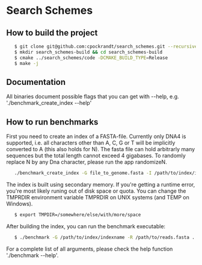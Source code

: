 Search Schemes
==============

How to build the project
------------------------

```sh
   $ git clone git@github.com:cpockrandt/search_schemes.git --recursive
   $ mkdir search_schemes-build && cd search_schemes-build
   $ cmake ../search_schemes/code -DCMAKE_BUILD_TYPE=Release
   $ make -j
```

Documentation
-------------

All binaries document possible flags that you can get with --help, e.g. './benchmark_create_index --help'

How to run benchmarks
---------------------

First you need to create an index of a FASTA-file. Currently only DNA4 is supported, i.e. all characters other than A, C, G or T will be implicitly converted to A (this also holds for N). The fasta file can hold arbitrarly many sequences but the total length cannot exceed 4 gigabases. To randomly replace N by any Dna character, please run the app randomizeN.

```sh
   ./benchmark_create_index -G file_to_genome.fasta -I /path/to/index/indexname
```

The index is built using secondary memory. If you're getting a runtime error, you're most likely runing out of disk space or quota. You can change the TMPRDIR environment variable TMPRDIR on UNIX systems (and TEMP on Windows).

```sh
   $ export TMPDIR=/somewhere/else/with/more/space
```

After building the index, you can run the benchmark executable:

```sh
   $ ./benchmark -G /path/to/index/indexname -R /path/to/reads.fasta .....
```

For a complete list of all arguments, please check the help function './benchmark --help'.

